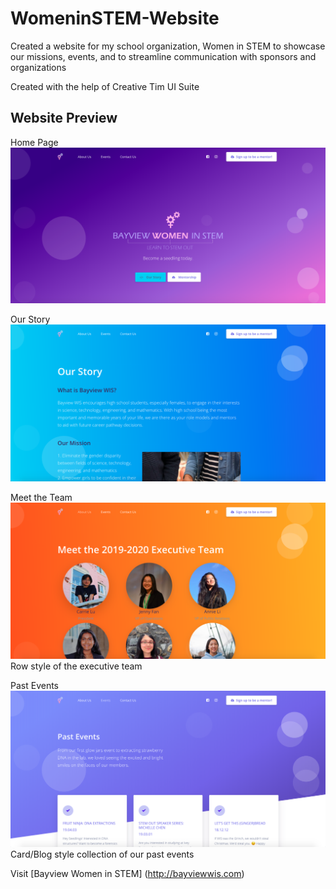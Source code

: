 # WomeninSTEM-Website
Created a website for my school organization, Women in STEM to showcase our missions, events, and to streamline communication with sponsors and organizations

Created with the help of Creative Tim UI Suite

## Website Preview 
Home Page
![HomePage](/HomePage.png)

Our Story 
![OurStory](/OurStory.png)

Meet the Team 
![MeetTheTeam](/MeetTheTeam.png)
Row style of the executive team 

Past Events
![HomePage](/PastEvents.png)
Card/Blog style collection of our past events

Visit [Bayview Women in STEM] (http://bayviewwis.com)

